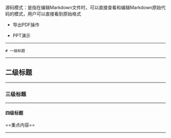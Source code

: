 
源码模式：是指在编辑Markdown文件时，可以直接查看和编辑Markdown原始代码的模式，用户可以直接看到原始格式


- 导出PDF操作

- PPT演示

---
	# 一级标题


---
## 二级标题


---
### 三级标题

---
#### 四级标题

==重点内容==

---

